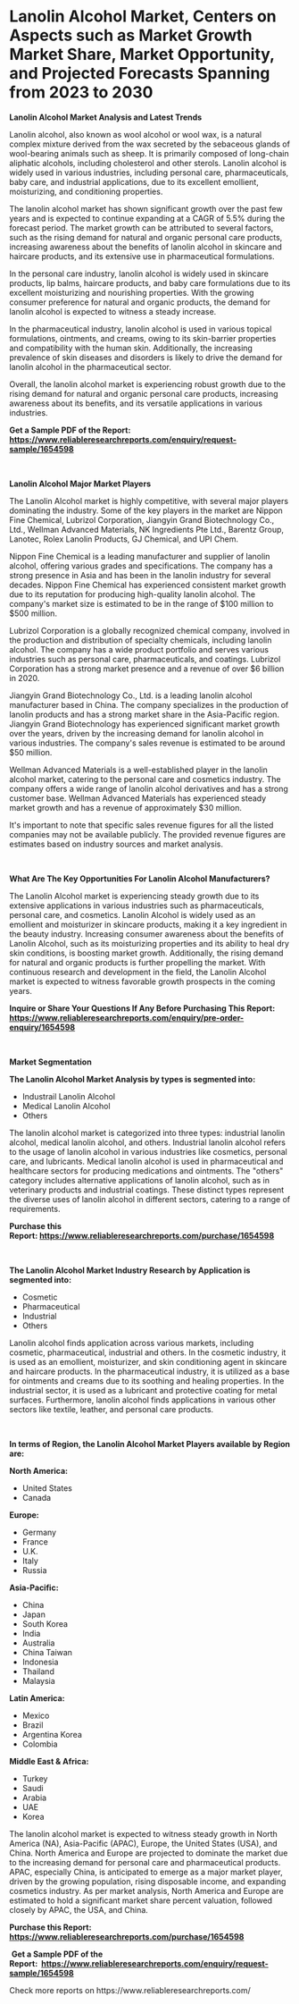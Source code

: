 <p><h1>Lanolin Alcohol Market, Centers on Aspects such as Market Growth Market Share, Market Opportunity, and Projected Forecasts Spanning from 2023 to 2030</h1></p><p><strong>Lanolin Alcohol Market Analysis and Latest Trends</strong></p>
<p><p>Lanolin alcohol, also known as wool alcohol or wool wax, is a natural complex mixture derived from the wax secreted by the sebaceous glands of wool-bearing animals such as sheep. It is primarily composed of long-chain aliphatic alcohols, including cholesterol and other sterols. Lanolin alcohol is widely used in various industries, including personal care, pharmaceuticals, baby care, and industrial applications, due to its excellent emollient, moisturizing, and conditioning properties.</p><p>The lanolin alcohol market has shown significant growth over the past few years and is expected to continue expanding at a CAGR of 5.5% during the forecast period. The market growth can be attributed to several factors, such as the rising demand for natural and organic personal care products, increasing awareness about the benefits of lanolin alcohol in skincare and haircare products, and its extensive use in pharmaceutical formulations.</p><p>In the personal care industry, lanolin alcohol is widely used in skincare products, lip balms, haircare products, and baby care formulations due to its excellent moisturizing and nourishing properties. With the growing consumer preference for natural and organic products, the demand for lanolin alcohol is expected to witness a steady increase.</p><p>In the pharmaceutical industry, lanolin alcohol is used in various topical formulations, ointments, and creams, owing to its skin-barrier properties and compatibility with the human skin. Additionally, the increasing prevalence of skin diseases and disorders is likely to drive the demand for lanolin alcohol in the pharmaceutical sector.</p><p>Overall, the lanolin alcohol market is experiencing robust growth due to the rising demand for natural and organic personal care products, increasing awareness about its benefits, and its versatile applications in various industries.</p></p>
<p><strong>Get a Sample PDF of the Report:&nbsp; <a href="https://www.reliableresearchreports.com/enquiry/request-sample/1654598">https://www.reliableresearchreports.com/enquiry/request-sample/1654598</a></strong></p>
<p>&nbsp;</p>
<p><strong>Lanolin Alcohol Major Market Players</strong></p>
<p><p>The Lanolin Alcohol market is highly competitive, with several major players dominating the industry. Some of the key players in the market are Nippon Fine Chemical, Lubrizol Corporation, Jiangyin Grand Biotechnology Co., Ltd., Wellman Advanced Materials, NK Ingredients Pte Ltd., Barentz Group, Lanotec, Rolex Lanolin Products, GJ Chemical, and UPI Chem.</p><p>Nippon Fine Chemical is a leading manufacturer and supplier of lanolin alcohol, offering various grades and specifications. The company has a strong presence in Asia and has been in the lanolin industry for several decades. Nippon Fine Chemical has experienced consistent market growth due to its reputation for producing high-quality lanolin alcohol. The company's market size is estimated to be in the range of $100 million to $500 million.</p><p>Lubrizol Corporation is a globally recognized chemical company, involved in the production and distribution of specialty chemicals, including lanolin alcohol. The company has a wide product portfolio and serves various industries such as personal care, pharmaceuticals, and coatings. Lubrizol Corporation has a strong market presence and a revenue of over $6 billion in 2020.</p><p>Jiangyin Grand Biotechnology Co., Ltd. is a leading lanolin alcohol manufacturer based in China. The company specializes in the production of lanolin products and has a strong market share in the Asia-Pacific region. Jiangyin Grand Biotechnology has experienced significant market growth over the years, driven by the increasing demand for lanolin alcohol in various industries. The company's sales revenue is estimated to be around $50 million.</p><p>Wellman Advanced Materials is a well-established player in the lanolin alcohol market, catering to the personal care and cosmetics industry. The company offers a wide range of lanolin alcohol derivatives and has a strong customer base. Wellman Advanced Materials has experienced steady market growth and has a revenue of approximately $30 million.</p><p>It's important to note that specific sales revenue figures for all the listed companies may not be available publicly. The provided revenue figures are estimates based on industry sources and market analysis.</p></p>
<p>&nbsp;</p>
<p><strong>What Are The Key Opportunities For Lanolin Alcohol Manufacturers?</strong></p>
<p><p>The Lanolin Alcohol market is experiencing steady growth due to its extensive applications in various industries such as pharmaceuticals, personal care, and cosmetics. Lanolin Alcohol is widely used as an emollient and moisturizer in skincare products, making it a key ingredient in the beauty industry. Increasing consumer awareness about the benefits of Lanolin Alcohol, such as its moisturizing properties and its ability to heal dry skin conditions, is boosting market growth. Additionally, the rising demand for natural and organic products is further propelling the market. With continuous research and development in the field, the Lanolin Alcohol market is expected to witness favorable growth prospects in the coming years.</p></p>
<p><strong>Inquire or Share Your Questions If Any Before Purchasing This Report: <a href="https://www.reliableresearchreports.com/enquiry/pre-order-enquiry/1654598">https://www.reliableresearchreports.com/enquiry/pre-order-enquiry/1654598</a></strong></p>
<p>&nbsp;</p>
<p><strong>Market Segmentation</strong></p>
<p><strong>The Lanolin Alcohol Market Analysis by types is segmented into:</strong></p>
<p><ul><li>Industrail Lanolin Alcohol</li><li>Medical Lanolin Alcohol</li><li>Others</li></ul></p>
<p><p>The lanolin alcohol market is categorized into three types: industrial lanolin alcohol, medical lanolin alcohol, and others. Industrial lanolin alcohol refers to the usage of lanolin alcohol in various industries like cosmetics, personal care, and lubricants. Medical lanolin alcohol is used in pharmaceutical and healthcare sectors for producing medications and ointments. The "others" category includes alternative applications of lanolin alcohol, such as in veterinary products and industrial coatings. These distinct types represent the diverse uses of lanolin alcohol in different sectors, catering to a range of requirements.</p></p>
<p><strong>Purchase this Report:&nbsp;<a href="https://www.reliableresearchreports.com/purchase/1654598">https://www.reliableresearchreports.com/purchase/1654598</a></strong></p>
<p>&nbsp;</p>
<p><strong>The Lanolin Alcohol Market Industry Research by Application is segmented into:</strong></p>
<p><ul><li>Cosmetic</li><li>Pharmaceutical</li><li>Industrial</li><li>Others</li></ul></p>
<p><p>Lanolin alcohol finds application across various markets, including cosmetic, pharmaceutical, industrial and others. In the cosmetic industry, it is used as an emollient, moisturizer, and skin conditioning agent in skincare and haircare products. In the pharmaceutical industry, it is utilized as a base for ointments and creams due to its soothing and healing properties. In the industrial sector, it is used as a lubricant and protective coating for metal surfaces. Furthermore, lanolin alcohol finds applications in various other sectors like textile, leather, and personal care products.</p></p>
<p>&nbsp;</p>
<p><strong>In terms of Region, the Lanolin Alcohol Market Players available by Region are:</strong></p>
<p>
    <p> <strong> North America: </strong>
        <ul>
            <li>United States</li>
            <li>Canada</li>
        </ul>
        </p> 
    <p> <strong> Europe: </strong>
        <ul>
            <li>Germany</li>
            <li>France</li>
            <li>U.K.</li>
            <li>Italy</li>
            <li>Russia</li>
        </ul>
        </p> 
    <p> <strong> Asia-Pacific: </strong>
        <ul>
            <li>China</li>
            <li>Japan</li>
            <li>South Korea</li>
            <li>India</li>
            <li>Australia</li>
            <li>China Taiwan</li>
            <li>Indonesia</li>
            <li>Thailand</li>
            <li>Malaysia</li>
        </ul>
        </p> 
    <p> <strong> Latin America: </strong>
        <ul>
            <li>Mexico</li>
            <li>Brazil</li>
            <li>Argentina Korea</li>
            <li>Colombia</li>
        </ul>
        </p> 
    <p> <strong> Middle East & Africa: </strong>
        <ul>
            <li>Turkey</li>
            <li>Saudi</li>
            <li>Arabia</li>
            <li>UAE</li>
            <li>Korea</li>
        </ul>
    </p>
    </p>
<p><p>The lanolin alcohol market is expected to witness steady growth in North America (NA), Asia-Pacific (APAC), Europe, the United States (USA), and China. North America and Europe are projected to dominate the market due to the increasing demand for personal care and pharmaceutical products. APAC, especially China, is anticipated to emerge as a major market player, driven by the growing population, rising disposable income, and expanding cosmetics industry. As per market analysis, North America and Europe are estimated to hold a significant market share percent valuation, followed closely by APAC, the USA, and China.</p></p>
<p><strong>Purchase this Report: <a href="https://www.reliableresearchreports.com/purchase/1654598">https://www.reliableresearchreports.com/purchase/1654598</a></strong></p>
<p>&nbsp;<strong>Get a Sample PDF of the Report:&nbsp;&nbsp;<a href="https://www.reliableresearchreports.com/enquiry/request-sample/1654598">https://www.reliableresearchreports.com/enquiry/request-sample/1654598</a></strong></p>
<p><strong></strong></p>
<p>Check more reports on https://www.reliableresearchreports.com/</p>